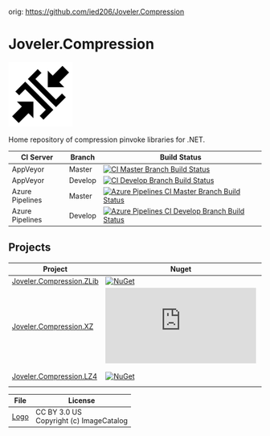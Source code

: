 orig: https://github.com/ied206/Joveler.Compression

# Joveler.Compression

<div style="text-align: left">
    <img src="./Image/Logo.svg" height="128">
</div>

Home repository of compression pinvoke libraries for .NET.

| CI Server       | Branch  | Build Status   |
|-----------------|---------|----------------|
| AppVeyor        | Master  | [![CI Master Branch Build Status](https://ci.appveyor.com/api/projects/status/9t1fg4vyavqowb3p/branch/master?svg=true)](https://ci.appveyor.com/project/ied206/joveler-compression/branch/master) |
| AppVeyor        | Develop | [![CI Develop Branch Build Status](https://ci.appveyor.com/api/projects/status/9t1fg4vyavqowb3p/branch/develop?svg=true)](https://ci.appveyor.com/project/ied206/joveler-compression/branch/develop) |
| Azure Pipelines | Master  | [![Azure Pipelines CI Master Branch Build Status](https://ied206.visualstudio.com/Joveler.Compression/_apis/build/status/ied206.Joveler.Compression?branchName=master)](https://dev.azure.com/ied206/Joveler.Compression/_build) |
| Azure Pipelines | Develop | [![Azure Pipelines CI Develop Branch Build Status](https://ied206.visualstudio.com/Joveler.Compression/_apis/build/status/ied206.Joveler.Compression?branchName=develop)](https://dev.azure.com/ied206/Joveler.Compression/_build) |

## Projects

| Project      | Nuget | Wraps                               | License      |
|--------------|-------|-------------------------------------|--------------|
| [Joveler.Compression.ZLib](./Joveler.Compression.ZLib) | [![NuGet](https://buildstats.info/nuget/Joveler.Compression.ZLib)](https://www.nuget.org/packages/Joveler.Compression.ZLib) | [zlib](https://zlib.net/) | zlib |
| [Joveler.Compression.XZ](./Joveler.Compression.XZ) | [![NuGet](https://buildstats.info/nuget/Joveler.Compression.XZ)](https://www.nuget.org/packages/Joveler.Compression.XZ) | [XZ Utils](https://tukaani.org/xz/) | MIT |
| [Joveler.Compression.LZ4](./Joveler.Compression.LZ4) | [![NuGet](https://buildstats.info/nuget/Joveler.Compression.LZ4)](https://www.nuget.org/packages/Joveler.Compression.LZ4b) | [lz4](https://lz4.github.io/lz4/)   | BSD 2-Clause |

| File     | License |
|----------|---------|
| [Logo](./Image/Logo.svg) | CC BY 3.0 US<br>Copyright (c) ImageCatalog |
